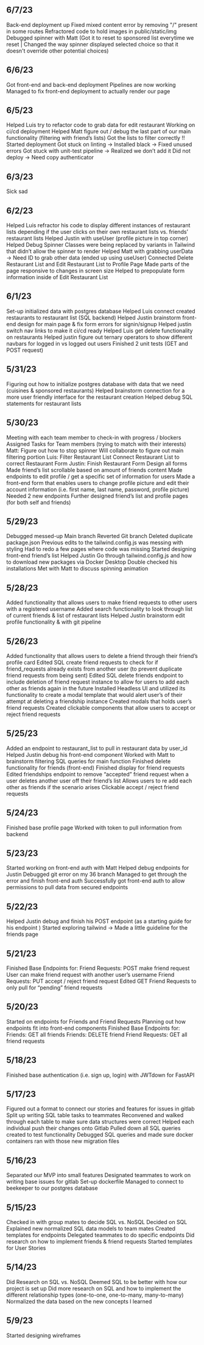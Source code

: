 ## 6/7/23

Back-end deployment up
Fixed mixed content error by removing "/" present in some routes
Refractored code to hold images in public/static/img
Debugged spinner with Matt (Got it to reset to sponsored list everytime we reset | Changed the way spinner displayed selected choice so that it doesn't override other potential choices)

## 6/6/23

Got front-end and back-end deployment
Pipelines are now working
Managed to fix front-end deployment to actually render our page

## 6/5/23

Helped Luis try to refactor code to grab data for edit restaurant
Working on ci/cd deployment
Helped Matt figure out / debug the last part of our main functionality (filtering with friend’s lists)
Got the lists to filter correctly !!
Started deployment
Got stuck on linting → Installed black → Fixed unused errors
Got stuck with unit-test pipeline → Realized we don’t add it
Did not deploy → Need copy authenticator

## 6/3/23

Sick sad

## 6/2/23

Helped Luis refractor his code to display different instances of restaurant lists depending if the user clicks on their own restaurant lists vs. friends’ restaurant lists
Helped Justin with useUser (profile picture in top corner)
Helped Debug Spinner
Classes were being replaced by variants in Tailwind that didn’t allow the spinner to render
Helped Matt with grabbing userData → Need ID to grab other data (ended up using useUser)
Connected Delete Restaurant List and Edit Restaurant List to Profile Page
Made parts of the page responsive to changes in screen size
Helped to prepopulate form information inside of Edit Restaurant List

## 6/1/23

Set-up initialized data with postgres database
Helped Luis connect created restaurants to restaurant list (SQL backend)
Helped Justin brainstorm front-end design for main page & fix form errors for signin/signup
Helped justin switch nav links to make it ci/cd ready
Helped Luis get delete functionality on restaurants
Helped justin figure out ternary operators to show different navbars for logged in vs logged out users
Finished 2 unit tests (GET and POST request)

## 5/31/23

Figuring out how to initialize postgres database with data that we need (cuisines & sponsored restaurants)
Helped brainstorm connection for a more user friendly interface for the restaurant creation
Helped debug SQL statements for restaurant lists

## 5/30/23

Meeting with each team member to check-in with progress / blockers
Assigned Tasks for Team members (trying to match with their interests)
Matt:
Figure out how to stop spinner
Will collaborate to figure out main filtering portion
Luis:
Filter Restaurant List
Connect Restaurant List to correct Restaurant Form
Justin:
Finish Restaurant Form
Design all forms
Made friend’s list scrollable based on amount of friends content
Made endpoints to edit profile / get a specific set of information for users
Made a front-end form that enables users to change profile picture and edit their account information (i.e. first name, last name, password, profile picture)
Needed 2 new endpoints
Further designed friend’s list and profile pages (for both self and friends)

## 5/29/23

Debugged messed-up Main branch
Reverted Git branch
Deleted duplicate package.json
Previous edits to the tailwind.config.js was messing with styling
Had to redo a few pages where code was missing
Started designing front-end friend’s list
Helped Justin
Go through tailwind.config.js and how to download new packages via Docker Desktop
Double checked his installations
Met with Matt to discuss spinning animation

## 5/28/23

Added functionality that allows users to make friend requests to other users with a registered username
Added search functionality to look through list of current friends & list of restaurant lists
Helped Justin brainstorm edit profile functionality & with git pipeline

## 5/26/23

Added functionality that allows users to delete a friend through their friend’s profile card
Edited SQL create friend requests to check for if friend_requests already exists from another user (to prevent duplicate friend requests from being sent)
Edited SQL delete friends endpoint to include deletion of friend request instance to allow for users to add each other as friends again in the future
Installed Headless UI and utilized its functionality to create a modal template that would alert user’s of their attempt at deleting a friendship instance
Created modals that holds user’s friend requests
Created clickable components that allow users to accept or reject friend requests

## 5/25/23

Added an endpoint to restaurant_list to pull in restaurant data by user_id
Helped Justin debug his front-end component
Worked with Matt to brainstorm filtering SQL queries for main function
Finished delete functionality for friends (front-end)
Finished display for friend requests
Edited friendships endpoint to remove “accepted” friend request when a user deletes another user off their friend’s list
Allows users to re add each other as friends if the scenario arises
Clickable accept / reject friend requests

## 5/24/23

Finished base profile page
Worked with token to pull information from backend

## 5/23/23

Started working on front-end auth with Matt
Helped debug endpoints for Justin
Debugged git error on my 36 branch
Managed to get through the error and finish front-end auth
Successfully got front-end auth to allow permissions to pull data from secured endpoints

## 5/22/23

Helped Justin debug and finish his POST endpoint (as a starting guide for his endpoint )
Started exploring tailwind → Made a little guideline for the friends page

## 5/21/23

Finished Base Endpoints for:
Friend Requests: POST make friend request
User can make friend request with another user’s username
Friend Requests: PUT accept / reject friend request
Edited GET Friend Requests to only pull for “pending” friend requests

## 5/20/23

Started on endpoints for Friends and Friend Requests
Planning out how endpoints fit into front-end components
Finished Base Endpoints for:
Friends: GET all friends
Friends: DELETE friend
Friend Requests: GET all friend requests

## 5/18/23

Finished base authentication (i.e. sign up, login) with JWTdown for FastAPI

## 5/17/23

Figured out a format to connect our stories and features for issues in gitlab
Split up writing SQL table tasks to teammates
Reconvened and walked through each table to make sure data structures were correct
Helped each individual push their changes onto Gitlab
Pulled down all SQL queries created to test functionality
Debugged SQL queries and made sure docker containers ran with those new migration files

## 5/16/23

Separated our MVP into small features
Designated teammates to work on writing base issues for gitlab
Set-up dockerfile
Managed to connect to beekeeper to our postgres database

## 5/15/23

Checked in with group mates to decide SQL vs. NoSQL
Decided on SQL
Explained new normalized SQL data models to team mates
Created templates for endpoints
Delegated teammates to do specific endpoints
Did research on how to implement friends & friend requests
Started templates for User Stories

## 5/14/23

Did Research on SQL vs. NoSQL
Deemed SQL to be better with how our project is set up
Did more research on SQL and how to implement the different relationship types (one-to-one, one-to-many, many-to-many)
Normalized the data based on the new concepts I learned

## 5/9/23

Started designing wireframes
